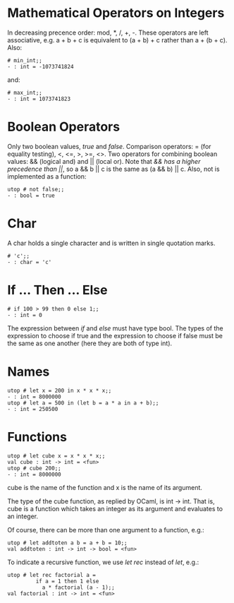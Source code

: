 Mathematical Operators on Integers
==================================
In decreasing precence order: mod, *, /,  +, -.
These operators are left associative, e.g. a + b + c is equivalent to (a + b) + c rather than a + (b + c).
Also:

```
# min_int;;
- : int = -1073741824
```

and:

```
# max_int;;
- : int = 1073741823
```

Boolean Operators
=================
Only two boolean values, *true* and *false*.
Comparison operators: = (for equality testing), <, <=, >, >=, <>.
Two operators for combining boolean values: && (logical and) and || (local or). Note that *&& has a higher precedence than ||*, so a && b || c is the same as (a && b) || c.
Also, not is implemented as a function:

```
utop # not false;;
- : bool = true
```

Char
====
A char holds a single character and is written in single quotation marks.

```
# 'c';;
- : char = 'c'
```

If ... Then ... Else
====================

```
# if 100 > 99 then 0 else 1;;
- : int = 0
```

The expression between *if* and *else* must have type bool.
The types of the expression to choose if true and the expression to choose if false must be the same as one another (here they are both of type int).

Names
=====

```
utop # let x = 200 in x * x * x;;
- : int = 8000000
utop # let a = 500 in (let b = a * a in a + b);;
- : int = 250500
```

Functions
=========

```
utop # let cube x = x * x * x;;
val cube : int -> int = <fun>
utop # cube 200;;
- : int = 8000000 
```

cube is the name of the function and x is the name of its argument.

The type of the cube function, as replied by OCaml, is int -> int. That is, cube is a function which takes an integer as its argument and evaluates to an integer.

Of course, there can be more than one argument to a function, e.g.:

```
utop # let addtoten a b = a + b = 10;;
val addtoten : int -> int -> bool = <fun>
```

To indicate a recursive function, we use *let rec* instead of *let*, e.g.:

```
utop # let rec factorial a =
         if a = 1 then 1 else
           a * factorial (a - 1);;
val factorial : int -> int = <fun> 
```
